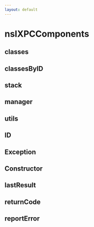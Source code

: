 ```yaml
---
layout: default
---
```


# nsIXPCComponents #

## classes ##

## classesByID ##

## stack ##

## manager ##

## utils ##

## ID ##

## Exception ##

## Constructor ##

## lastResult ##

## returnCode ##

## reportError ##
